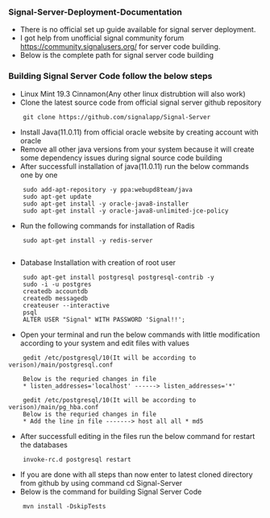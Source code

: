 ### Signal-Server-Deployment-Documentation

* There is no official set up guide available for signal server deployment. 
* I got help from unofficial signal community forum https://community.signalusers.org/ for server code building.
* Below is the complete path for signal server code building

### Building Signal Server Code follow the below steps
* Linux Mint 19.3 Cinnamon(Any other linux distrubtion will also work)
* Clone the latest source code from official signal server github repository 
```
    git clone https://github.com/signalapp/Signal-Server 
```
* Install Java(11.0.11) from official oracle website by creating account with oracle
* Remove all other java versions from your system because it will create some dependency issues during signal source code building 
* After successfull installation of java(11.0.11) run the below commands one by one
```
    sudo add-apt-repository -y ppa:webupd8team/java
    sudo apt-get update 
    sudo apt-get install -y oracle-java8-installer
    sudo apt-get install -y oracle-java8-unlimited-jce-policy 
```
* Run the following commands for installation of Radis
```
    sudo apt-get install -y redis-server
  
```
* Database Installation with creation of root user 
```
    sudo apt-get install postgresql postgresql-contrib -y
    sudo -i -u postgres
    createdb accountdb
    createdb messagedb 
    createuser --interactive
    psql
    ALTER USER "Signal" WITH PASSWORD 'Signal!!';
```
* Open your terminal and run the below commands with little modification according to your system and edit files with values
```
    gedit /etc/postgresql/10(It will be according to verison)/main/postgresql.conf
    
    Below is the requried changes in file
    * listen_addresses='localhost' ------> listen_addresses='*'

    gedit /etc/postgresql/10(It will be according to verison)/main/pg_hba.conf
    Below is the requried changes in file
    * Add the line in file -------> host all all * md5
```
* After successfull editing in the files run the below command for restart the databases
```
    invoke-rc.d postgresql restart

```
* If you are done with all steps than now enter to latest cloned directory from github by using command cd Signal-Server
* Below is the command for building Signal Server Code 
```
    mvn install -DskipTests	

```

